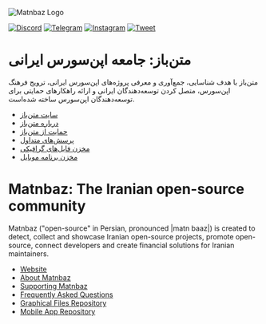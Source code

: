 ![Matnbaz Logo](https://raw.githubusercontent.com/matnbaz/visual/main/readme-logo.png)

[![Discord](https://img.shields.io/discord/912032955956871188?label=Discord%20Server&logo=discord)](https://discord.com/invite/SNHSYWsKYQ)
[![Telegram](https://img.shields.io/badge/Telegram%20Channel-Join-26A5E4?logo=telegram)](https://t.me/matnbaz_net)
[![Instagram](https://img.shields.io/badge/Instagram%20Page-Follow-E4405F?logo=instagram)](https://www.instagram.com/matnbaz_net)
[![Tweet](https://img.shields.io/twitter/url?url=https%3A%2F%2Fmatnbaz.net&label=Tweet)](https://twitter.com/intent/tweet?text=%D8%A8%D9%87%20%D9%85%D8%AA%D9%86%E2%80%8C%D8%A8%D8%A7%D8%B2%20%DB%8C%DA%A9%20%D8%B3%D8%B1%DB%8C%20%D8%A8%D8%B2%D9%86%DB%8C%D8%AF.%20%0A&url=matnbaz.net&via=matnbaz_net)

<!-- [![Twitter](![Twitter](https://img.shields.io/twitter/follow/matnbaz_net?label=Twitter)](https://twitter.com/matnbaz_net) -->

# متن‌باز: جامعه اپن‌سورس ایرانی

متن‌باز با هدف شناسایی، جمع‌آوری و معرفی پروژه‌های اپن‌سورس ایرانی، ترویج فرهنگ اپن‌سورس، متصل کردن توسعه‌دهندگان ایرانی و ارائه راهکار‌های حمایتی برای توسعه‌دهندگان اپن‌سورس ساخته شده‌است.

- [سایت متن‌باز](https://matnbaz.net)
- [درباره متن‌باز](https://matnbaz.net/about)
- [حمایت از متن‌باز](https://matnbaz.net/support)
- [پرسش‌های متداول](https://matnbaz.net/faq)
- [مخزن فایل‌های گرافیکی](https://github.com/matnbaz/visual)
- [مخزن برنامه موبایل](https://github.com/matnbaz/matnbaz-mobile)

# Matnbaz: The Iranian open-source community

Matnbaz ("open-source" in Persian, pronounced |matn baaz|) is created to detect, collect and showcase Iranian open-source projects, promote open-source, connect developers and create financial solutions for Iranian maintainers.

- [Website](https://matnbaz.net/en)
- [About Matnbaz](https://matnbaz.net/en/about)
- [Supporting Matnbaz](https://matnbaz.net/en/support)
- [Frequently Asked Questions](https://matnbaz.net/en/faq)
- [Graphical Files Repository](https://github.com/matnbaz/visual)
- [Mobile App Repository](https://matnbaz.net/en/matnbaz-mobile)
